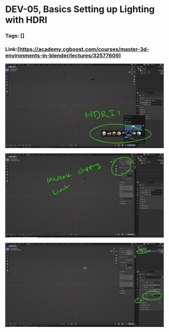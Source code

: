 # DEV-05, Basics Setting up Lighting with HDRI
### Tags: []
### Link:[<https://academy.cgboost.com/courses/master-3d-environments-in-blender/lectures/32577609>]

![](../images/DEV-05/DEV-05-A1.png)

![](../images/DEV-05/DEV-05-A2.png)

![](../images/DEV-05/DEV-05-A3.png)
